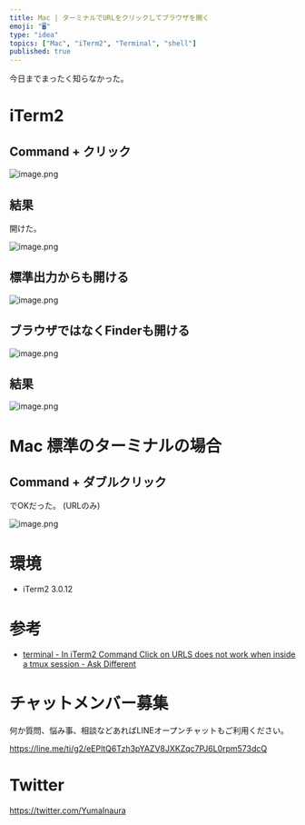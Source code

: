 ```yaml
---
title: Mac | ターミナルでURLをクリックしてブラウザを開く
emoji: "🖥"
type: "idea"
topics: ["Mac", "iTerm2", "Terminal", "shell"]
published: true
---
```


今日までまったく知らなかった。

# iTerm2

## Command + クリック

![image.png](https://qiita-image-store.s3.amazonaws.com/0/89618/f276554e-3467-e081-5004-2956ea7dc8ed.png)

## 結果

開けた。

![image.png](https://qiita-image-store.s3.amazonaws.com/0/89618/609c83af-da97-6505-48fa-441b33acbcab.png)

## 標準出力からも開ける


![image.png](https://qiita-image-store.s3.amazonaws.com/0/89618/26a393bb-5bb6-29e8-2568-18cc826c0c37.png)

## ブラウザではなくFinderも開ける

![image.png](https://qiita-image-store.s3.amazonaws.com/0/89618/b6b774f9-868c-f780-02c6-034e130bbc13.png)

## 結果

![image.png](https://qiita-image-store.s3.amazonaws.com/0/89618/f31deb91-e50a-97dd-496c-8f24129cfcb2.png)

# Mac 標準のターミナルの場合

## Command + ダブルクリック

でOKだった。 (URLのみ)

![image.png](https://qiita-image-store.s3.amazonaws.com/0/89618/8317b787-55c5-208f-62b8-15ee62fe04ac.png)

# 環境

- iTerm2 3.0.12

# 参考

- [terminal - In iTerm2 Command Click on URLS does not work when inside a tmux session - Ask Different](https://apple.stackexchange.com/questions/147114/in-iterm2-command-click-on-urls-does-not-work-when-inside-a-tmux-session)








<!-- Update From Qiita API -->

# チャットメンバー募集


何か質問、悩み事、相談などあればLINEオープンチャットもご利用ください。

https://line.me/ti/g2/eEPltQ6Tzh3pYAZV8JXKZqc7PJ6L0rpm573dcQ





# Twitter


https://twitter.com/YumaInaura


<!-- Update From Qiita API -->


